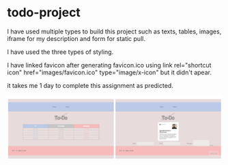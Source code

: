 # todo-project

I have used multiple types to build this project such as texts, tables, images, iframe for my description and form for static pull.

I have used the three types of styling.

I have linked favicon after generating favicon.ico using link rel="shortcut icon" href="images/favicon.ico" type="image/x-icon" but it didn't apear.

it takes me 1 day to complete this assignment as predicted.

![](images/TodoWireFrame.jpg)
